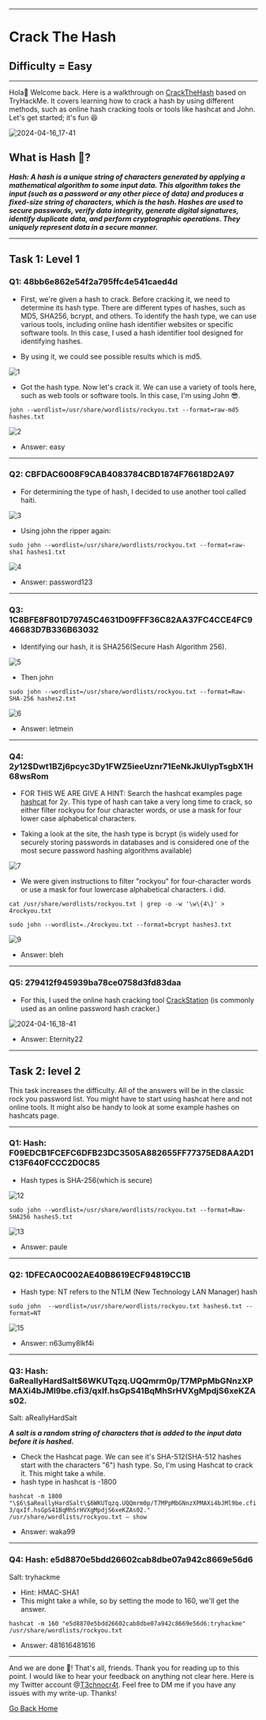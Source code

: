 ***
# Crack The Hash
## Difficulty = Easy
***

Hola👋 Welcome back. Here is a walkthrough on [CrackTheHash](https://tryhackme.com/r/room/crackthehash) based on TryHackMe. It covers learning how to crack a hash by using different methods, such as online hash cracking tools or tools like hashcat and John. Let's get started; it's fun 😆

![2024-04-16_17-41](https://github.com/T3chnocr4t/T3chnocr4t.github.io/assets/115868619/d17316c1-02e8-4246-a7bf-b46af5d238ef)

## What is Hash 🤔?
**_Hash: A hash is a unique string of characters generated by applying a mathematical algorithm to some input data. This algorithm takes the input (such as a password or any other piece of data) and produces a fixed-size string of characters, which is the hash.
Hashes are used to secure passwords, verify data integrity, generate digital signatures, identify duplicate data, and perform cryptographic operations. They uniquely represent data in a secure manner._**

***
## Task 1: Level 1
### Q1: 48bb6e862e54f2a795ffc4e541caed4d
- First, we're given a hash to crack. Before cracking it, we need to determine its hash type. There are different types of hashes, such as MD5, SHA256, bcrypt, and others. To identify the hash type, we can use various tools, including online hash identifier websites or specific software tools. In this case, I used a hash identifier tool designed for identifying hashes.

- By using it, we could see possible results which is md5.

![1](https://github.com/T3chnocr4t/T3chnocr4t.github.io/assets/115868619/0d8f1ce0-f3d4-481e-8e3b-321c66d5fe97)

- Got the hash type. Now let's crack it. We can use a variety of tools here, such as web tools or software tools. In this case, I'm using John 😎.

`john --wordlist=/usr/share/wordlists/rockyou.txt --format=raw-md5 hashes.txt`

![2](https://github.com/T3chnocr4t/T3chnocr4t.github.io/assets/115868619/fa8c108e-19f9-4812-aee0-cfa22d339d0b)

- Answer: easy

***
### Q2: CBFDAC6008F9CAB4083784CBD1874F76618D2A97 
- For determining the type of hash, I decided to use another tool called haiti.

![3](https://github.com/T3chnocr4t/T3chnocr4t.github.io/assets/115868619/d4a2612c-7095-4def-aa6b-27126e599987)

- Using john the ripper again:

``sudo john --wordlist=/usr/share/wordlists/rockyou.txt --format=raw-sha1 hashes1.txt``

![4](https://github.com/T3chnocr4t/T3chnocr4t.github.io/assets/115868619/5c57ba36-0000-499a-a6b8-38d082c5d41d)

- Answer: password123 

***
### Q3: 1C8BFE8F801D79745C4631D09FFF36C82AA37FC4CCE4FC946683D7B336B63032
- Identifying our hash, it is SHA256(Secure Hash Algorithm 256).

![5](https://github.com/T3chnocr4t/T3chnocr4t.github.io/assets/115868619/9f9b1e3d-8293-4599-a5fb-dbfd721722e1)

- Then john

``sudo john --wordlist=/usr/share/wordlists/rockyou.txt --format=Raw-SHA-256 hashes2.txt``

![6](https://github.com/T3chnocr4t/T3chnocr4t.github.io/assets/115868619/585cb3d4-2001-44ac-a80e-c1a781cc84b8)

- Answer: letmein

***
### Q4: $2y$12$Dwt1BZj6pcyc3Dy1FWZ5ieeUznr71EeNkJkUlypTsgbX1H68wsRom
- FOR THIS WE ARE GIVE A HINT:
Search the hashcat examples page [hashcat](https://hashcat.net/wiki/doku.php?id=example_hashes) for $2y$. This type of hash can take a very long time to crack, so either filter rockyou for four character words, or use a mask for four lower case alphabetical characters.

- Taking a look at the site, the hash type is bcrypt (is widely used for securely storing passwords in databases and is considered one of the most secure password hashing algorithms available)

![7](https://github.com/T3chnocr4t/T3chnocr4t.github.io/assets/115868619/d1cacd07-9bfd-44f1-ac19-f5c5947cc9c2)

- We were given instructions to filter "rockyou" for four-character words or use a mask for four lowercase alphabetical characters. i did.

``cat /usr/share/wordlists/rockyou.txt | grep -o -w '\w\{4\}' > 4rockyou.txt``

``sudo john --wordlist=./4rockyou.txt --format=bcrypt hashes3.txt``

![9](https://github.com/T3chnocr4t/T3chnocr4t.github.io/assets/115868619/8a8f0892-7f9b-46bc-ba4e-4021bfd526a5)

- Answer: bleh

***
### Q5: 279412f945939ba78ce0758d3fd83daa
- For this, I used the online hash cracking tool [CrackStation](https://crackstation.net/) (is commonly used as an online password hash cracker.)

![2024-04-16_18-41](https://github.com/T3chnocr4t/T3chnocr4t.github.io/assets/115868619/b205251a-91ac-42a4-861e-359b043e7545)

- Answer: Eternity22

***
## Task 2: level 2
This task increases the difficulty. All of the answers will be in the classic rock you password list.
You might have to start using hashcat here and not online tools. It might also be handy to look at some example hashes on hashcats page.

***
### Q1: Hash: F09EDCB1FCEFC6DFB23DC3505A882655FF77375ED8AA2D1C13F640FCCC2D0C85

- Hash types is SHA-256(which is secure)

![12](https://github.com/T3chnocr4t/T3chnocr4t.github.io/assets/115868619/8647f9e0-f7b6-40e2-8322-6db1c980b494)

``sudo john --wordlist=/usr/share/wordlists/rockyou.txt --format=Raw-SHA256 hashes5.txt``

![13](https://github.com/T3chnocr4t/T3chnocr4t.github.io/assets/115868619/b717fbe8-e398-40fc-86a2-5acbe76e29c8)

- Answer: paule

***
### Q2: 1DFECA0C002AE40B8619ECF94819CC1B
- Hash type: NT refers to the NTLM (New Technology LAN Manager) hash

``sudo john  --wordlist=/usr/share/wordlists/rockyou.txt hashes6.txt --format=NT``

![15](https://github.com/T3chnocr4t/T3chnocr4t.github.io/assets/115868619/49586d75-67c0-44c4-a434-3c7919775fda)

- Answer: n63umy8lkf4i

***
### Q3: Hash: $6$aReallyHardSalt$6WKUTqzq.UQQmrm0p/T7MPpMbGNnzXPMAXi4bJMl9be.cfi3/qxIf.hsGpS41BqMhSrHVXgMpdjS6xeKZAs02.

Salt: aReallyHardSalt

**_A salt is a random string of characters that is added to the input data before it is hashed._**
- Check the Hashcat page. We can see it's SHA-512(SHA-512 hashes start with the characters "$6$") hash type. So, I'm using Hashcat to crack it. This might take a while.
- hash type in hashcat is -1800

``hashcat -m 1800 "\$6\$aReallyHardSalt\$6WKUTqzq.UQQmrm0p/T7MPpMbGNnzXPMAXi4bJMl9be.cfi3/qxIf.hsGpS41BqMhSrHVXgMpdjS6xeKZAs02." /usr/share/wordlists/rockyou.txt — show``

- Answer: waka99

***
### Q4: Hash: e5d8870e5bdd26602cab8dbe07a942c8669e56d6

Salt: tryhackme

- Hint: HMAC-SHA1
- This might take a while, so by setting the mode to 160, we'll get the answer.

``hashcat -m 160 "e5d8870e5bdd26602cab8dbe07a942c8669e56d6:tryhackme" /usr/share/wordlists/rockyou.txt``

- Answer: 481616481616

***
And we are done 👋! That's all, friends. Thank you for reading up to this point. I would like to hear your feedback on anything not clear here. Here is my Twitter account @[T3chnocr4t](https://twitter.com/T3chnocr4t). Feel free to DM me if you have any issues with my write-up. Thanks!


[Go Back Home](https://t3chnocr4t.github.io/)


































